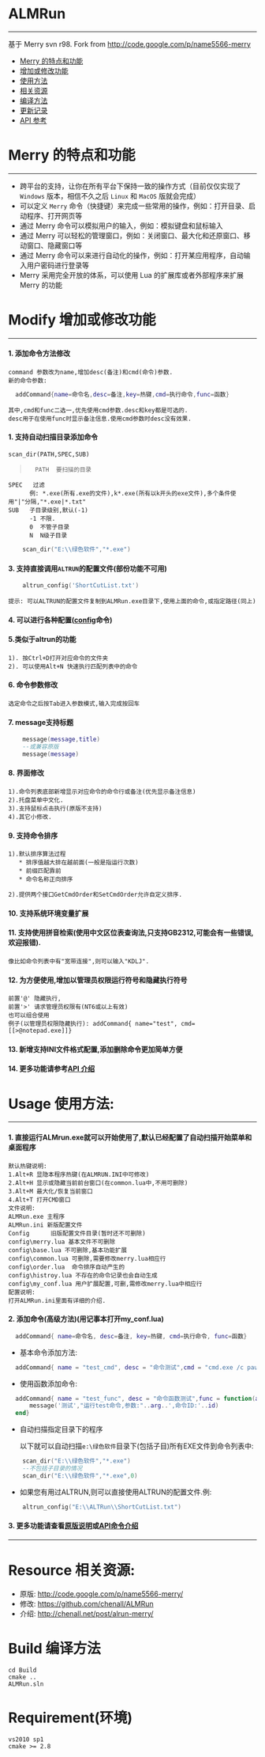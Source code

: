  ALMRun
=======
*******
基于 Merry svn r98.
Fork from <http://code.google.com/p/name5566-merry>


* [Merry 的特点和功能](#merry-)
* [增加或修改功能](#modify-)
* [使用方法](#usage-)
* [相关资源](#resource-)
* [编译方法](#build-)
* [更新记录](doc/update.log)
* [API 参考](doc/config_api.md)

Merry 的特点和功能
==================
******************
*	跨平台的支持，让你在所有平台下保持一致的操作方式（目前仅仅实现了 `Windows` 版本，相信不久之后 `Linux` 和 `MacOS` 版就会完成）
*	可以定义 `Merry` 命令（快捷键）来完成一些常用的操作，例如：打开目录、启动程序、打开网页等
*	通过 Merry 命令可以模拟用户的输入，例如：模拟键盘和鼠标输入
*	通过 Merry 可以轻松的管理窗口，例如：关闭窗口、最大化和还原窗口、移动窗口、隐藏窗口等
*	通过 Merry 命令可以来进行自动化的操作，例如：打开某应用程序，自动输入用户密码进行登录等
*	Merry 采用完全开放的体系，可以使用 Lua 的扩展库或者外部程序来扩展 Merry 的功能

Modify 增加或修改功能
==============
**************
#### 1. 添加命令方法修改
    command 参数改为name,增加desc(备注)和cmd(命令)参数.     
    新的命令参数:
  ```lua
	addCommand{name=命令名,desc=备注,key=热键,cmd=执行命令,func=函数}
  ```
 	其中,cmd和func二选一,优先使用cmd参数.desc和key都是可选的.
	desc用于在使用func时显示备注信息.使用cmd参数时desc没有效果.

#### 1. 支持自动扫描目录添加命令
    scan_dir(PATH,SPEC,SUB)
>   	PATH  要扫描的目录
    SPEC   过滤
          例: *.exe(所有.exe的文件),k*.exe(所有以k开头的exe文件),多个条件使用"|"分隔,"*.exe|*.txt"
    SUB   子目录级别,默认(-1)
          -1 不限.
          0  不管子目录
          N  N级子目录
```lua
  	scan_dir("E:\\绿色软件","*.exe")
```

#### 3.  支持直接调用`ALTRUN`的配置文件(部份功能不可用)
> 
```lua
	altrun_config('ShortCutList.txt')
```
	提示: 可以ALTRUN的配置文件复制到ALMRun.exe目录下,使用上面的命令,或指定路径(同上)

#### 4. 可以进行各种配置([config](doc/config_api.md#26-config)命令)

#### 5.类似于altrun的功能
	1). 按Ctrl+D打开对应命令的文件夹
	2). 可以使用Alt+N 快速执行匹配列表中的命令

#### 6. 命令参数修改
	选定命令之后按Tab进入参数模式,输入完成按回车

#### 7. message支持标题
```lua
	message(message,title)
	--或兼容原版
	message(message)
```
#### 8. 界面修改
	1).命令列表底部新增显示对应命令的命令行或备注(优先显示备注信息)
	2).托盘菜单中文化.
	3).支持鼠标点击执行(原版不支持)
	4).其它小修改.

#### 9. 支持命令排序
	1).默认排序算法过程
	   * 排序值越大排在越前面(一般是指运行次数)
	   * 前缀匹配靠前
	   * 命令名称正向排序

	2).提供两个接口GetCmdOrder和SetCmdOrder允许自定义排序.

#### 10. 支持系统环境变量扩展

#### 11. 支持使用拼音检索(使用中文区位表查询法,只支持GB2312,可能会有一些错误,欢迎报错).
	像比如命令列表中有"宽带连接",则可以输入"KDLJ".

#### 12. 为方便使用,增加以管理员权限运行符号和隐藏执行符号
	前置'@' 隐藏执行,
	前置'>' 请求管理员权限有(NT6或以上有效)
	也可以组合使用
	例子(以管理员权限隐藏执行): addCommand{ name="test", cmd=[[>@notepad.exe]]}

#### 13. 新增支持INI文件格式配置,添加删除命令更加简单方便

#### 14. 更多功能请参考[API 介绍](doc/config_api.md)

Usage 使用方法:
=========
*******************************
#### 1. 直接运行ALMrun.exe就可以开始使用了,默认已经配置了自动扫描开始菜单和桌面程序
    默认热键说明:
	1.Alt+R 显隐本程序热键(在ALMRUN.INI中可修改)
	2.Alt+H 显示或隐藏当前前台窗口(在common.lua中,不用可删除)
	3.Alt+M 最大化/恢复当前窗口
	4.Alt+T 打开CMD窗口
    文件说明:
	ALMRun.exe 主程序
	ALMRun.ini 新版配置文件
	Config	    旧版配置文件目录(暂时还不可删除)
	config\merry.lua 基本文件不可删除
	config\base.lua 不可删除,基本功能扩展
	config\common.lua 可删除,需要修改merry.lua相应行
	config\order.lua  命令排序自动产生的
	config\histroy.lua 不存在的命令记录也会自动生成
	config\my_conf.lua 用户扩展配置,可删,需修改merry.lua中相应行
    配置说明:
	打开ALMRun.ini里面有详细的介绍.
	

#### 2. 添加命令(高级方法)(用记事本打开my_conf.lua)
```lua
  addCommand{ name=命令名, desc=备注, key=热键, cmd=执行命令, func=函数}
```
   *  基本命令添加方法:

  ```lua
	addCommand{ name = "test_cmd", desc = "命令测试",cmd = "cmd.exe /c pause >nul|echo 参数:"}
  ```
   * 使用函数添加命令:

  ```lua
	addCommand{ name = "test_func", desc = "命令函数测试",func = function(arg,id,flags)
		message('测试',"运行test命令,参数:"..arg..',命令ID:'..id)
	end}
  ```
   * 自动扫描指定目录下的程序

     以下就可以自动扫描`e:\绿色软件`目录下(包括子目)所有EXE文件到命令列表中:
```lua
	scan_dir("E:\\绿色软件","*.exe")	
	--不包括子目录的情况
	scan_dir("E:\\绿色软件","*.exe",0)
```
   * 如果您有用过ALTRUN,则可以直接使用ALTRUN的配置文件.例:
```lua
	altrun_config("E:\\ALTRun\\ShortCutList.txt")
```

#### 3. 更多功能请查看[原版说明](http://code.google.com/p/name5566-merry/)或[API命令介绍](doc/config_api.md)
		
*******************************
Resource 相关资源:
=========
* 原版: <http://code.google.com/p/name5566-merry/>  
* 修改: <https://github.com/chenall/ALMRun>  
* 介绍: <http://chenall.net/post/alrun-merry/>  

[Merry]:http://code.google.com/p/name5566-merry/

Build 编译方法
===================
	cd Build
	cmake ..
	ALMRun.sln

Requirement(环境)
======================
	vs2010 sp1
	cmake >= 2.8

